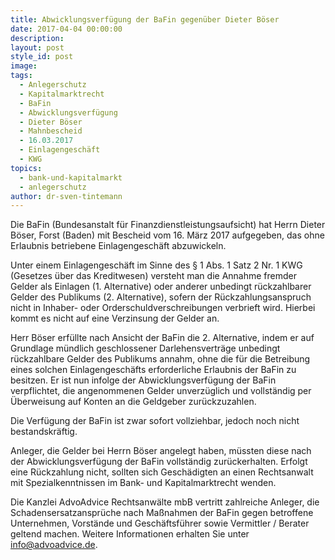 ```yaml
---
title: Abwicklungsverfügung der BaFin gegenüber Dieter Böser
date: 2017-04-04 00:00:00
description:
layout: post
style_id: post
image:
tags:
  - Anlegerschutz
  - Kapitalmarktrecht
  - BaFin
  - Abwicklungsverfügung
  - Dieter Böser
  - Mahnbescheid
  - 16.03.2017
  - Einlagengeschäft
  - KWG
topics:
  - bank-und-kapitalmarkt
  - anlegerschutz
author: dr-sven-tintemann
---
```



Die BaFin (Bundesanstalt für Finanzdienstleistungsaufsicht) hat Herrn Dieter Böser, Forst (Baden) mit Bescheid vom 16. März 2017 aufgegeben, das ohne Erlaubnis betriebene Einlagengeschäft abzuwickeln.

Unter einem Einlagengeschäft im Sinne des § 1 Abs. 1 Satz 2 Nr. 1 KWG (Gesetzes über das Kreditwesen) versteht man die Annahme fremder Gelder als Einlagen (1. Alternative) oder anderer unbedingt rückzahlbarer Gelder des Publikums (2. Alternative), sofern der Rückzahlungsanspruch nicht in Inhaber- oder Orderschuldverschreibungen verbrieft wird. Hierbei kommt es nicht auf eine Verzinsung der Gelder an.

Herr Böser erfüllte nach Ansicht der BaFin die 2. Alternative, indem er auf Grundlage mündlich geschlossener Darlehensverträge unbedingt rückzahlbare Gelder des Publikums annahm, ohne die für die Betreibung eines solchen Einlagengeschäfts erforderliche Erlaubnis der BaFin zu besitzen. Er ist nun infolge der Abwicklungsverfügung der BaFin verpflichtet, die angenommenen Gelder unverzüglich und vollständig per Überweisung auf Konten an die Geldgeber zurückzuzahlen.

Die Verfügung der BaFin ist zwar sofort vollziehbar, jedoch noch nicht bestandskräftig.

Anleger, die Gelder bei Herrn Böser angelegt haben, müssten diese nach der Abwicklungsverfügung der BaFin vollständig zurückerhalten. Erfolgt eine Rückzahlung nicht, sollten sich Geschädigten an einen Rechtsanwalt mit Spezialkenntnissen im Bank- und Kapitalmarktrecht wenden.

Die Kanzlei AdvoAdvice Rechtsanwälte mbB vertritt zahlreiche Anleger, die Schadensersatzansprüche nach Maßnahmen der BaFin gegen betroffene Unternehmen, Vorstände und Geschäftsführer sowie Vermittler / Berater geltend machen. Weitere Informationen erhalten Sie unter info@advoadvice.de.